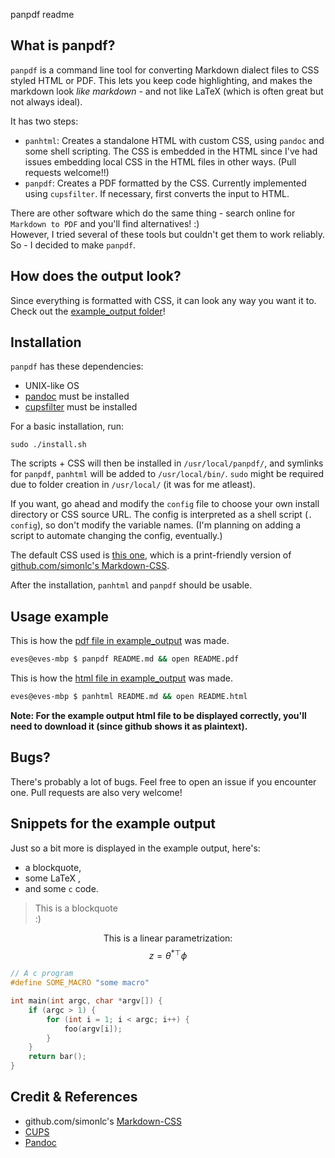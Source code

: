 panpdf readme

## What is panpdf?

`panpdf` is a command line tool for converting Markdown dialect files to CSS styled HTML or PDF. This lets you keep code highlighting, and makes the markdown look *like markdown* - and not like LaTeX (which is often great but not always ideal).

It has two steps:  
- `panhtml`: Creates a standalone HTML with custom CSS, using `pandoc` and some shell scripting. The CSS is embedded in the HTML since I've had issues embedding local CSS in the HTML files in other ways. (Pull requests welcome!!)  
- `panpdf`: Creates a PDF formatted by the CSS. Currently implemented using `cupsfilter`. If necessary, first converts the input to HTML.

There are other software which do the same thing - search online for `Markdown to PDF` and you'll find alternatives! :)  
However, I tried several of these tools but couldn't get them to work reliably. So - I decided to make `panpdf`.

## How does the output look?

Since everything is formatted with CSS, it can look any way you want it to. Check out the [example_output folder](example_output/README.pdf)!

## Installation

`panpdf` has these dependencies:  

* UNIX-like OS
* [pandoc](https://pandoc.org) must be installed
* [cupsfilter](https://www.cups.org/) must be installed

For a basic installation, run:
```
sudo ./install.sh
```
The scripts + CSS will then be installed in `/usr/local/panpdf/`, and symlinks for `panpdf`, `panhtml` will be added to `/usr/local/bin/`. `sudo` might be required due to folder creation in `/usr/local/` (it was for me atleast).

If you want, go ahead and modify the `config` file to choose your own install directory or CSS source URL. The config is interpreted as a shell script (`. config`), so don't modify the variable names. (I'm planning on adding a script to automate changing the config, eventually.)

The default CSS used is [this one](https://github.com/eirikeve/Markdown-CSS), which is a print-friendly version of [github.com/simonlc's Markdown-CSS](https://github.com/simonlc/Markdown-CSS).

After the installation, `panhtml` and `panpdf` should be usable.


## Usage example

This is how the [pdf file in example_output](example_output/README.pdf) was made.  
```bash
eves@eves-mbp $ panpdf README.md && open README.pdf
```

This is how the [html file in example_output](example_output/README.html) was made.  
```bash
eves@eves-mbp $ panhtml README.md && open README.html
```

**Note: For the example output html file to be displayed correctly, you'll need to download it (since github shows it as plaintext).**


## Bugs?

There's probably a lot of bugs. Feel free to open an issue if you encounter one. Pull requests are also very welcome!

## Snippets for the example output

Just so a bit more is displayed in the example output, here's:  

* a blockquote,  
* some LaTeX ,  
* and some `c` code.  

>This is a blockquote  
> :)

$$\text{This is a linear parametrization:} $$
$$ z = \theta^{*\top} \phi $$

```c
// A c program
#define SOME_MACRO "some macro"

int main(int argc, char *argv[]) {
    if (argc > 1) {
        for (int i = 1; i < argc; i++) {
            foo(argv[i]);
        }
    }
    return bar();
}
```

## Credit & References

* github.com/simonlc's [Markdown-CSS](https://github.com/simonlc/Markdown-CSS)  
* [CUPS](https://www.cups.org/)  
* [Pandoc](https://pandoc.org)  